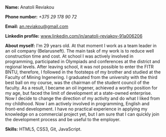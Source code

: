 **Name:** Anatoli Reviakou

**Phone number:** _+375 29 178 90 72_

**Email:** an.reviakou@gmail.com

**Linkedin profile:** www.linkedin.com/in/anatoli-reviakov-91a006206

**About myself:** 
I'm 29 years old. At that moment I work as a team leader in an oil company (Belarusneft). The main task of my work is to reduce well construction time and cost. 
At school I was actively involved in programming, participated in Olympiads and conferences at the district and regional levels. After leaving school, it was not possible to enter the FITR BNTU, therefore, I followed in the footsteps of my brother and studied at the Faculty of Mining Ingenering. I graduated from the university with the third best ball on my course, was the chairman of the student council of the faculty. 
As a result, I became an oil ingener, achieved a worthy position for my age, but faced the limit of development at a state-owned enterprise. 
Now I decide to change the direction of my activity and do what I liked from my childhood.
Now I am actively involved in programming, English and front-end development.
I have no practical experience in applying my knowledge on a commercial project yet, but I am sure that I can quickly join the development process and be useful to the employer.

**Skills:** HTML5, CSS3, Git, JavaScript.


